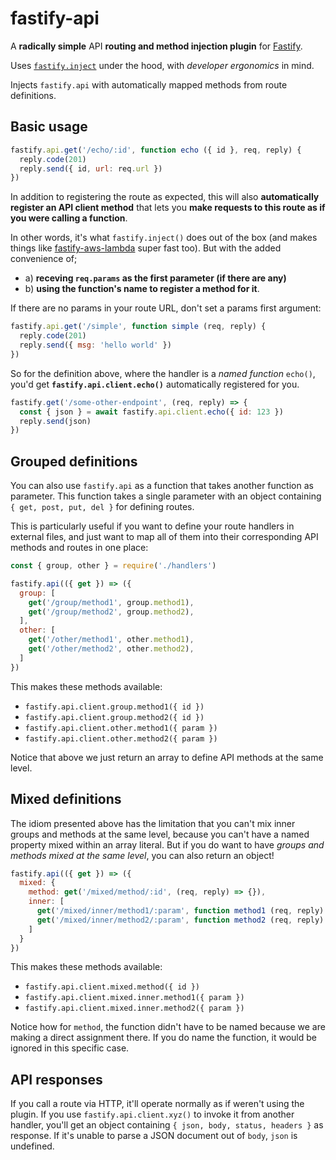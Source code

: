 # fastify-api

A **radically simple** API **routing and method injection plugin** for [Fastify](https://fastify.io).

Uses [`fastify.inject`](https://github.com/fastify/light-my-request) under the hood, with _developer ergonomics_ in mind.

Injects `fastify.api` with automatically mapped methods from route definitions.

## Basic usage

```js
fastify.api.get('/echo/:id', function echo ({ id }, req, reply) {
  reply.code(201)
  reply.send({ id, url: req.url })
})
```

In addition to registering the route as expected, this will also **automatically register an API client method** that lets you **make requests to this route as if you were calling a function**. 

In other words, it's what `fastify.inject()` does out of the box (and makes things like [fastify-aws-lambda](https://github.com/fastify/aws-lambda-fastify) super fast too). But with the added convenience of;

- a) **receving `req.params` as the first parameter (if there are any)**
- b) **using the function's name to register a method for it**. 

If there are no params in your route URL, don't set a params first argument:

```js
fastify.api.get('/simple', function simple (req, reply) {
  reply.code(201)
  reply.send({ msg: 'hello world' })
})
```


So for the definition above, where the handler is a _named function_ `echo()`, you'd get **`fastify.api.client.echo()`** automatically registered for you.

```js
fastify.get('/some-other-endpoint', (req, reply) => {
  const { json } = await fastify.api.client.echo({ id: 123 })
  reply.send(json)
})
```

## Grouped definitions

You can also use `fastify.api` as a function that takes another function as parameter. This function takes a single parameter with an object containing `{ get, post, put, del }` for defining routes.

This is particularly useful if you want to define your route handlers in external files, and just want to map all of them into their corresponding API methods and routes in one place:

```js
const { group, other } = require('./handlers')

fastify.api(({ get }) => ({
  group: [
    get('/group/method1', group.method1),
    get('/group/method2', group.method2),
  ],
  other: [
    get('/other/method1', other.method1),
    get('/other/method2', other.method2),
  ]
})
```

This makes these methods available:

- `fastify.api.client.group.method1({ id })`
- `fastify.api.client.group.method2({ id })`
- `fastify.api.client.other.method1({ param })`
- `fastify.api.client.other.method2({ param })`

Notice that above we just return an array to define API methods at the same level.

## Mixed definitions

The idiom presented above has the limitation that you can't mix inner groups and methods at the same level, because you can't have a named property mixed within an array literal. But if you do want to have _groups and methods mixed at the same level_, you can also return an object!

```js
fastify.api(({ get }) => ({
  mixed: {
    method: get('/mixed/method/:id', (req, reply) => {}),
    inner: [
      get('/mixed/inner/method1/:param', function method1 (req, reply) {}),
      get('/mixed/inner/method2/:param', function method2 (req, reply) {}),
    ]
  }
})
```

This makes these methods available:

- `fastify.api.client.mixed.method({ id })`
- `fastify.api.client.mixed.inner.method1({ param })`
- `fastify.api.client.mixed.inner.method2({ param })`

Notice how for `method`, the function didn't have to be named because we are making a direct assignment there. If you do name the function, it would be ignored in this specific case.

## API responses

If you call a route via HTTP, it'll operate normally as if weren't using the plugin. If you use `fastify.api.client.xyz()` to invoke it from another handler, you'll get an object containing `{ json, body, status, headers }` as response. If it's unable to parse a JSON document out of `body`, `json` is undefined.

